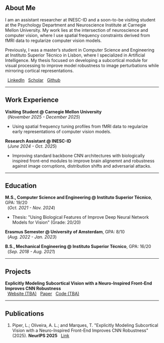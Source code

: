 ## **About Me**

I am an assistant researcher at INESC-ID and a soon-to-be visiting student at the Psychology Department and Neuroscience Institute at Carnegie Mellon University. My work lies at the intersection of neuroscience and computer vision, where I use spatial frequency constraints derived from fMRI data to regularize computer vision models.

Previously, I was a master’s student in Computer Science and Engineering at Instituto Superior Técnico in Lisbon, where I specialized in Artificial Intelligence. My thesis focused on developing a subcortical module for visual processing to improve model robustness to image perturbations while mirroring cortical representations.

&nbsp; [LinkedIn](https://www.linkedin.com/in/lucas-piper/) &nbsp; [Scholar](https://scholar.google.com/citations?user=0s2P6TAAAAAJ) &nbsp; [Github](https://github.com/lucaspiper99)

---

## **Work Experience**

**Visiting Student @ Carnegie Mellon University** <br> &nbsp; (_November 2025 - December 2025_)
- Using spatial frequency tuning profiles from fMRI data to regularize early representations of computer vision models.

**Research Assistant @ INESC-ID** <br> &nbsp; (_June 2024 - Oct. 2025_)
- Improving standard backbone CNN architectures with biologically inspired front-end modules to improve brain alignemnt and robustness against image corruptions, distribution shifts and adversarial attacks.

---

## **Education**

**M.S., Computer Science and Engineering	@ Instituto Superior Técnico**, GPA: 19/20 <br> &nbsp; (_Oct. 2021 - Nov. 2024_)
  - Thesis: "Using Biological Features of Improve Deep Neural Network Models for Vision" (Grade: 20/20)

**Erasmus Semester @ University of Amsterdam**, GPA: 8/10 <br> &nbsp; (_Aug. 2022 - Jan. 2023_)

**B.S., Mechanical Engineering @ Instituto Superior Técnico**, GPA: 16/20 <br> &nbsp; (_Sep. 2018 - Aug. 2021_)

---
## **Projects**

**Explicitly Modeling Subcortical Vision with a Neuro-Inspired Front-End Improves CNN Robustness** <br> &nbsp; [Website (TBA)](#) &nbsp; [Paper](https://arxiv.org/abs/2506.03089) &nbsp; [Code (TBA)](#)

---

## **Publications**

1. Piper, L.; Oliveira, A. L.; and Marques, T. "Explicitly Modeling Subcortical Vision with a Neuro-Inspired Front-End Improves CNN Robustness" (2025). **NeurIPS 2025** &nbsp; [Link](https://arxiv.org/abs/2506.03089)
